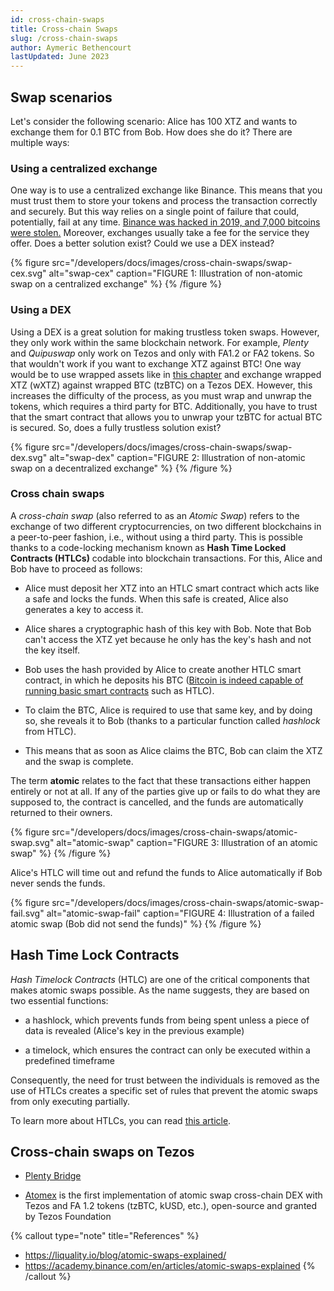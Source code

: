 ```yaml
---
id: cross-chain-swaps
title: Cross-chain Swaps
slug: /cross-chain-swaps
author: Aymeric Bethencourt
lastUpdated: June 2023
---
```


## Swap scenarios

Let's consider the following scenario: Alice has 100 XTZ and wants to exchange them for 0.1 BTC from Bob. How does she do it? There are multiple ways:

### Using a centralized exchange

One way is to use a centralized exchange like Binance. This means that you must trust them to store your tokens and process the transaction correctly and securely. But this way relies on a single point of failure that could, potentially, fail at any time. [Binance was hacked in 2019, and 7,000 bitcoins were stolen.](https://www.binance.com/en/blog/336904059293999104/Security-Incident-Recap) Moreover, exchanges usually take a fee for the service they offer. Does a better solution exist? Could we use a DEX instead?

{% figure 
    src="/developers/docs/images/cross-chain-swaps/swap-cex.svg" 
    alt="swap-cex" 
    caption="FIGURE 1: Illustration of non-atomic swap on a centralized exchange" %}
{% /figure %}

### Using a DEX

Using a DEX is a great solution for making trustless token swaps. However, they only work within the same blockchain network. For example, _Plenty_ and _Quipuswap_ only work on Tezos and only with FA1.2 or FA2 tokens. So that wouldn't work if you want to exchange XTZ against BTC! One way would be to use wrapped assets like in [this chapter](defi/wrapped-assets) and exchange wrapped XTZ (wXTZ) against wrapped BTC (tzBTC) on a Tezos DEX. However, this increases the difficulty of the process, as you must wrap and unwrap the tokens, which requires a third party for BTC. Additionally, you have to trust that the smart contract that allows you to unwrap your tzBTC for actual BTC is secured. So, does a fully trustless solution exist?

{% figure 
    src="/developers/docs/images/cross-chain-swaps/swap-dex.svg" 
    alt="swap-dex" 
    caption="FIGURE 2: Illustration of non-atomic swap on a decentralized exchange" %}
{% /figure %}

### Cross chain swaps

A _cross-chain swap_ (also referred to as an _Atomic Swap_) refers to the exchange of two different cryptocurrencies, on two different blockchains in a peer-to-peer fashion, i.e., without using a third party. This is possible thanks to a code-locking mechanism known as **Hash Time Locked Contracts (HTLCs)** codable into blockchain transactions. For this, Alice and Bob have to proceed as follows:

- Alice must deposit her XTZ into an HTLC smart contract which acts like a safe and locks the funds. When this safe is created, Alice also generates a key to access it.

- Alice shares a cryptographic hash of this key with Bob. Note that Bob can't access the XTZ yet because he only has the key's hash and not the key itself.

- Bob uses the hash provided by Alice to create another HTLC smart contract, in which he deposits his BTC ([Bitcoin is indeed capable of running basic smart contracts](/blockchain-basics/smart-contracts) such as HTLC).

- To claim the BTC, Alice is required to use that same key, and by doing so, she reveals it to Bob (thanks to a particular function called _hashlock_ from HTLC).

- This means that as soon as Alice claims the BTC, Bob can claim the XTZ and the swap is complete.

The term **atomic** relates to the fact that these transactions either happen entirely or not at all. If any of the parties give up or fails to do what they are supposed to, the contract is cancelled, and the funds are automatically returned to their owners.

{% figure 
    src="/developers/docs/images/cross-chain-swaps/atomic-swap.svg" 
    alt="atomic-swap" 
    caption="FIGURE 3: Illustration of an atomic swap" %}
{% /figure %}

Alice's HTLC will time out and refund the funds to Alice automatically if Bob never sends the funds.

{% figure 
    src="/developers/docs/images/cross-chain-swaps/atomic-swap-fail.svg" 
    alt="atomic-swap-fail" 
    caption="FIGURE 4: Illustration of a failed atomic swap (Bob did not send the funds)" %}
{% /figure %}

## Hash Time Lock Contracts

_Hash Timelock Contracts_ (HTLC) are one of the critical components that makes atomic swaps possible. As the name suggests, they are based on two essential functions:

- a hashlock, which prevents funds from being spent unless a piece of data is revealed (Alice's key in the previous example)
  
- a timelock, which ensures the contract can only be executed within a predefined timeframe

Consequently, the need for trust between the individuals is removed as the use of HTLCs creates a specific set of rules that prevent the atomic swaps from only executing partially.

To learn more about HTLCs, you can read [this article](https://medium.com/blockchainio/what-are-atomic-swaps-bc1d034634c9).

## Cross-chain swaps on Tezos

- [Plenty Bridge](https://www.plentydefi.com/bridge)

- [Atomex](https://atomex.me/) is the first implementation of atomic swap cross-chain DEX with Tezos and FA 1.2 tokens (tzBTC, kUSD, etc.), open-source and granted by Tezos Foundation
  
{% callout type="note" title="References" %}
- https://liquality.io/blog/atomic-swaps-explained/
- https://academy.binance.com/en/articles/atomic-swaps-explained
{% /callout %}
